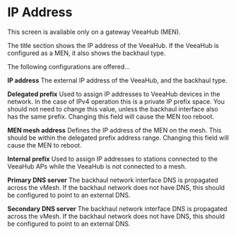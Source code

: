 # IP Address

This screen is available only on a gateway VeeaHub (MEN).

The title section shows the IP address of the VeeaHub. If the VeeaHub is configured as a MEN, it also shows the backhaul type.

The following configurations are offered...

**IP address**
The external IP address of the VeeaHub, and the backhaul type.

**Delegated prefix**
Used to assign IP addresses to VeeaHub devices in the network. In the case of IPv4 operation this is a private IP prefix space. You should not need to change this value, unless the backhaul interface also has the same prefix. Changing this field will cause the MEN too reboot.

**MEN mesh address**
Defines the IP address of the MEN on the mesh. This should be within the delegated prefix address range. Changing this field will cause the MEN to reboot.

**Internal prefix**
Used to assign IP addresses to stations connected to the VeeaHub APs while the VeeaHub is not connected to a mesh.

**Primary DNS server**
The backhaul network interface DNS is propagated across the vMesh. If the backhaul network does not have DNS, this should be configured to point to an external DNS.

**Secondary DNS server**
The backhaul network interface DNS is propagated across the vMesh. If the backhaul network does not have DNS, this should be configured to point to an external DNS.


